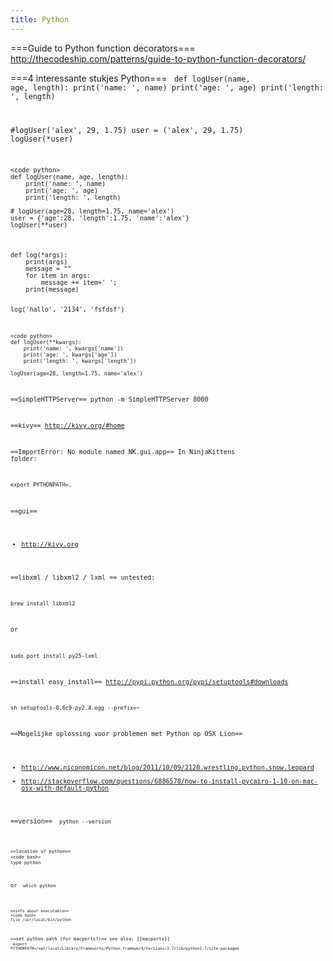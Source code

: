```yaml
---
title: Python
---
```


===Guide to Python function decorators===
http://thecodeship.com/patterns/guide-to-python-function-decorators/

===4 interessante stukjes Python===
<code python>
def logUser(name, age, length):
    print('name: ', name)
    print('age: ', age)
    print('length: ', length)

#logUser('alex', 29, 1.75)
user = ('alex', 29, 1.75)
logUser(*user)
```
<code python>
def logUser(name, age, length):
    print('name: ', name)
    print('age: ', age)
    print('length: ', length)

# logUser(age=28, length=1.75, name='alex')
user = {'age':28, 'length':1.75, 'name':'alex'}
logUser(**user)
```
<code python>
def log(*args):
    print(args)
    message = ""
    for item in args:
        message += item+' ';
    print(message)

log('hallo', '2134', 'fsfdsf')
```
<code python>
def logUser(**kwargs):
    print('name: ', kwargs['name'])
    print('age: ', kwargs['age'])
    print('length: ', kwargs['length'])

logUser(age=28, length=1.75, name='alex')
```

==SimpleHTTPServer==
  python -m SimpleHTTPServer 8000
  
==kivy==
http://kivy.org/#home

==ImportError: No module named NK.gui.app==
In NinjaKittens folder:
```
export PYTHONPATH=.
```

==gui==
* http://kivy.org

==libxml / libxml2 / lxml ==
untested:
```
brew install libxml2
```
or
```
sudo port install py25-lxml
```

==install easy_install==
http://pypi.python.org/pypi/setuptools#downloads
```
sh setuptools-0.6c9-py2.4.egg --prefix=~
```

==Mogelijke oplossing voor problemen met Python op OSX Lion==
* http://www.niconomicon.net/blog/2011/10/09/2120.wrestling.python.snow.leopard
* http://stackoverflow.com/questions/6886578/how-to-install-pycairo-1-10-on-mac-osx-with-default-python

==version==
<code bash>
python --version
```

==location of python==
<code bash>
type python
```
or
<code bash>
which python
```

==info about executable==
<code bash>
file /usr/local/bin/python
```

==set python path (for macports?)==
see also: [[macports]]
<code bash>
export PYTHONPATH=/opt/local/Library/Frameworks/Python.framework/Versions/2.7/lib/python2.7/site-packages
```
